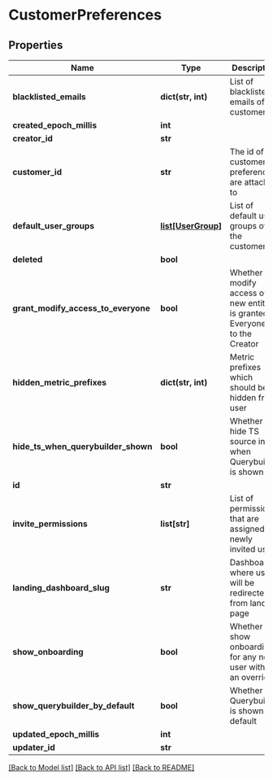 # CustomerPreferences

## Properties
Name | Type | Description | Notes
------------ | ------------- | ------------- | -------------
**blacklisted_emails** | **dict(str, int)** | List of blacklisted emails of the customer | [optional] 
**created_epoch_millis** | **int** |  | [optional] 
**creator_id** | **str** |  | [optional] 
**customer_id** | **str** | The id of the customer preferences are attached to | 
**default_user_groups** | [**list[UserGroup]**](UserGroup.md) | List of default user groups of the customer | [optional] 
**deleted** | **bool** |  | [optional] 
**grant_modify_access_to_everyone** | **bool** | Whether modify access of new entites is granted to Everyone or to the Creator | 
**hidden_metric_prefixes** | **dict(str, int)** | Metric prefixes which should be hidden from user | [optional] 
**hide_ts_when_querybuilder_shown** | **bool** | Whether to hide TS source input when Querybuilder is shown | 
**id** | **str** |  | [optional] 
**invite_permissions** | **list[str]** | List of permissions that are assigned to newly invited users | [optional] 
**landing_dashboard_slug** | **str** | Dashboard where user will be redirected from landing page | [optional] 
**show_onboarding** | **bool** | Whether to show onboarding for any new user without an override | 
**show_querybuilder_by_default** | **bool** | Whether the Querybuilder is shown by default | 
**updated_epoch_millis** | **int** |  | [optional] 
**updater_id** | **str** |  | [optional] 

[[Back to Model list]](../README.md#documentation-for-models) [[Back to API list]](../README.md#documentation-for-api-endpoints) [[Back to README]](../README.md)


